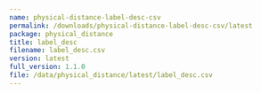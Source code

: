 ```yaml
---
name: physical-distance-label-desc-csv
permalink: /downloads/physical-distance-label-desc-csv/latest
package: physical_distance
title: label_desc
filename: label_desc.csv
version: latest
full_version: 1.1.0
file: /data/physical_distance/latest/label_desc.csv
---
```


